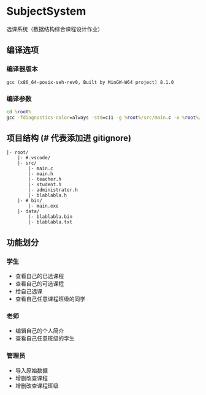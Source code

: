 # SubjectSystem

选课系统（数据结构综合课程设计作业）

## 编译选项

### 编译器版本

`gcc (x86_64-posix-seh-rev0, Built by MinGW-W64 project) 8.1.0`

### 编译参数

```bat
cd %root%
gcc -fdiagnostics-color=always -std=c11 -g %root%/src/main.c -o %root%/bin/main.exe
```

## 项目结构 (# 代表添加进 gitignore)

```
|- root/
	|- #.vscode/
	|- src/
		|- main.c
		|- main.h
		|- teacher.h
		|- student.h
		|- administrator.h
		|- blablabla.h
	|- # bin/
		|- main.exe
	|- data/
		|- blablabla.bin
		|- blablabla.txt
```

## 功能划分

### 学生

* 查看自己的已选课程
* 查看自己的可选课程
* 给自己选课
* 查看自己任意课程班级的同学

### 老师

* 编辑自己的个人简介
* 查看自己任意班级的学生

### 管理员

* 导入原始数据
* 增删改查课程
* 增删改查课程班级



